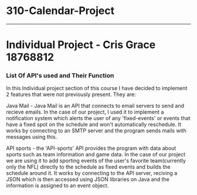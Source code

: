 # 310-Calendar-Project

-------------------------------
# Individual Project - Cris Grace 18768812

### List Of API's used and Their Function

In this Individual project section of this course I have decided to implement 2 features that were not previously present. They are: 

Java Mail - Java Mail is an API that connects to email servers to send and recieve emails. In the case of our project, I used it to implement a notification system which alerts the user of any 'fixed-events' or events that have a fixed spot on the schedule and won't automatically reschedule. It works by connecting to an SMTP server and the program sends mails with messages using this.

API sports - the 'API-sports' API provides the program with data about sports such as team information and game data. In the case of our project we are using it to add sporting events of the user's favorite team(currently only the NFL) directly to the schedule as fixed events and builds the schedule around it. It works by connecting to the API server, reciving a JSON which is then accessed using JSON libraries on Java and the information is assigned to an event object.


